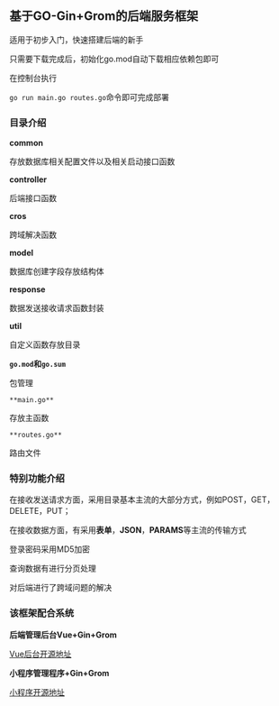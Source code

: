 ## 基于GO-Gin+Grom的后端服务框架

适用于初步入门，快速搭建后端的新手

只需要下载完成后，初始化go.mod自动下载相应依赖包即可

在控制台执行

`go run main.go routes.go`命令即可完成部署





### 目录介绍

**common**

存放数据库相关配置文件以及相关启动接口函数

**controller**

后端接口函数

**cros**

跨域解决函数

**model**

数据库创建字段存放结构体

**response**

数据发送接收请求函数封装

**util**

自定义函数存放目录

**`go.mod`和`go.sum`**

包管理

`**main.go**`

存放主函数

`**routes.go**`

路由文件

### 特别功能介绍

在接收发送请求方面，采用目录基本主流的大部分方式，例如POST，GET，DELETE，PUT；

在接收数据方面，有采用**表单**，**JSON**，**PARAMS**等主流的传输方式

登录密码采用MD5加密

查询数据有进行分页处理

对后端进行了跨域问题的解决

### 该框架配合系统

**后端管理后台Vue+Gin+Grom**

[Vue后台开源地址](https://github.com/charmber/Vue_element-Backstage.git)

**小程序管理程序+Gin+Grom**

[小程序开源地址](https://github.com/charmber/WeChat-Mini-Program.git)


